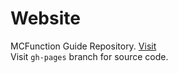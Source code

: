 <h1> Website </h1>
<p> MCFunction Guide Repository.
  <a href="https://videocarp.github.io/website/">Visit</a><br>
  Visit <code>gh-pages</code> branch for source code.
  </p>
